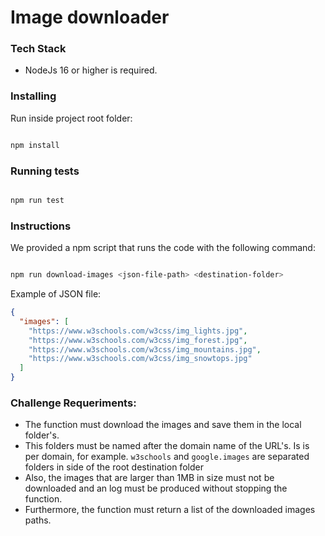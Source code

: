 # Image downloader

### Tech Stack

- NodeJs 16 or higher is required.

### Installing

Run inside project root folder:

```bash

npm install

```

### Running tests

```bash

npm run test

```

### Instructions

We provided a npm script that runs the code with the following command:

```bash

npm run download-images <json-file-path> <destination-folder>

```

Example of JSON file:

```json
{
  "images": [
    "https://www.w3schools.com/w3css/img_lights.jpg",
    "https://www.w3schools.com/w3css/img_forest.jpg",
    "https://www.w3schools.com/w3css/img_mountains.jpg",
    "https://www.w3schools.com/w3css/img_snowtops.jpg"
  ]
}
```

### Challenge Requeriments:

- The function must download the images and save them in the local folder's.
- This folders must be named after the domain name of the URL's. Is is per domain, for example. `w3schools` and `google.images` are separated folders in side of the root destination folder
- Also, the images that are larger than 1MB in size must not be downloaded and an log must be produced without stopping the function.
- Furthermore, the function must return a list of the downloaded images paths.
